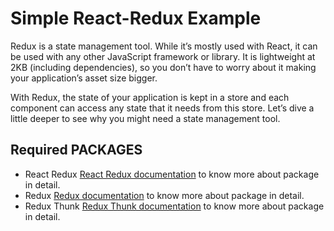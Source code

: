 # Simple React-Redux Example
Redux is a state management tool. While it’s mostly used with React, it can be used with any other JavaScript framework or library. It is lightweight at 2KB (including dependencies), so you don’t have to worry about it making your application’s asset size bigger.

With Redux, the state of your application is kept in a store and each component can access any state that it needs from this store. Let’s dive a little deeper to see why you might need a state management tool.

## Required PACKAGES
 - React Redux [React Redux documentation](https://www.npmjs.com/package/react-redux) to know more about package in detail.
 - Redux [Redux documentation](https://www.npmjs.com/package/redux) to know more about package in detail.
 - Redux Thunk [Redux Thunk documentation](https://www.npmjs.com/package/redux-thunk) to know more about package in detail.